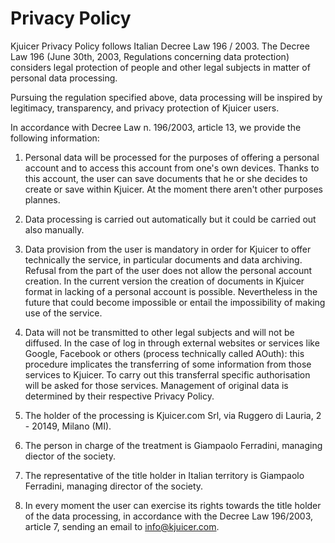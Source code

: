# Privacy Policy

Kjuicer Privacy Policy follows Italian Decree Law 196 / 2003. The Decree Law 196 (June 30th, 2003, Regulations concerning data protection) considers legal protection of people and other legal subjects in matter of personal data processing.

Pursuing the regulation specified above, data processing will be inspired by legitimacy, transparency, and privacy protection of Kjuicer users.

In accordance with Decree Law n. 196/2003, article 13, we provide the following information:

1. Personal data will be processed for the purposes of offering a personal account and to access this account from one's own devices. Thanks to this account, the user can save documents that he or she decides to create or save within Kjuicer. At the moment there aren't other purposes plannes.

2. Data processing is carried out automatically but it could be carried out also manually.

3. Data provision from the user is mandatory in order for Kjuicer to offer technically the service, in particular documents and data archiving. Refusal from the part of the user does not allow the personal account creation.
In the current version the creation of documents in Kjuicer format in lacking of a personal account is possible. Nevertheless in the future that could become impossible or entail the impossibility of making use of the service.

4. Data will not be transmitted to other legal subjects and will not be diffused. In the case of log in through external websites or services like Google, Facebook or others (process technically called AOuth): this procedure implicates the transferring of some information from those services to Kjuicer. To carry out this transferral specific authorisation will be asked for those services. Management of original data is determined by their respective Privacy Policy.

5. The holder of the processing is Kjuicer.com Srl, via Ruggero di Lauria, 2 - 20149, Milano (MI).

6. The person in charge of the treatment is Giampaolo Ferradini, managing diector of the society.

7. The representative of the title holder in Italian territory is Giampaolo Ferradini, managing director of the society.

8. In every moment the user can exercise its rights towards the title holder of the data processing, in accordance with the Decree Law 196/2003, article 7, sending an email to info@kjuicer.com.
